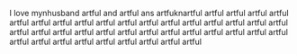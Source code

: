 I love mynhusband artful and artful ans artfuknartful artful artful artful artful artful artful artful artful artful artful artful artful artful artful artful artful artful artful artful artful artful artful artful artful artful artful artful artful artful artful artful artful artful artful artful artful artful artful artful 
